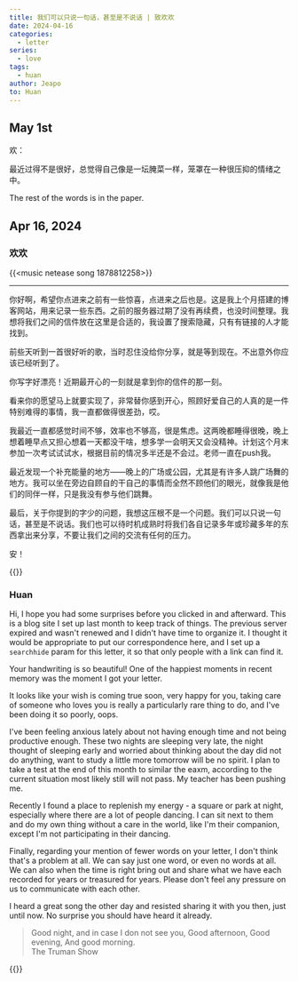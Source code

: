 ```yaml
---
title: 我们可以只说一句话，甚至是不说话 | 致欢欢
date: 2024-04-16
categories:
  - letter
series:
  - love
tags:
  - huan
author: Jeapo
to: Huan
---
```


## May 1st

欢：

最近过得不是很好，总觉得自己像是一坛腌菜一样，笼罩在一种很压抑的情绪之中。

The rest of the words is in the paper.

## Apr 16, 2024

### 欢欢

{{<music netease song 1878812258>}}

---

你好啊，希望你点进来之前有一些惊喜，点进来之后也是。这是我上个月搭建的博客网站，用来记录一些东西。之前的服务器过期了没有再续费，也没时间整理。我想将我们之间的信件放在这里是合适的，我设置了搜索隐藏，只有有链接的人才能找到。

前些天听到一首很好听的歌，当时忍住没给你分享，就是等到现在。不出意外你应该已经听到了。

你写字好漂亮！近期最开心的一刻就是拿到你的信件的那一刻。

看来你的愿望马上就要实现了，非常替你感到开心，照顾好爱自己的人真的是一件特别难得的事情，我一直都做得很差劲，哎。

我最近一直都感觉时间不够，效率也不够高，很是焦虑。这两晚都睡得很晚，晚上想着睡早点又担心想着一天都没干啥，想多学一会明天又会没精神。计划这个月末参加一次考试试试水，根据目前的情况多半还是不会过。老师一直在push我。

最近发现一个补充能量的地方——晚上的广场或公园，尤其是有许多人跳广场舞的地方。我可以坐在旁边自顾自的干自己的事情而全然不顾他们的眼光，就像我是他们的同伴一样，只是我没有参与他们跳舞。

最后，关于你提到的字少的问题，我想这压根不是一个问题。我们可以只说一句话，甚至是不说话。我们也可以待时机成熟时将我们各自记录多年或珍藏多年的东西拿出来分享，不要让我们之间的交流有任何的压力。

安！

{{<collopse title="See the translation version">}}

### Huan

Hi, I hope you had some surprises before you clicked in and afterward. This is a blog site I set up last month to keep track of things. The previous server expired and wasn't renewed and I didn't have time to organize it. I thought it would be appropriate to put our correspondence here, and I set up a `searchhide` param for this letter,  it so that only people with a link can find it.

Your handwriting is so beautiful! One of the happiest moments in recent memory was the moment I got your letter.

It looks like your wish is coming true soon, very happy for you, taking care of someone who loves you is really a particularly rare thing to do, and I've been doing it so poorly, oops.

I've been feeling anxious lately about not having enough time and not being productive enough. These two nights are sleeping very late, the night thought of sleeping early and worried about thinking about the day did not do anything, want to study a little more tomorrow will be no spirit. I plan to take a test at the end of this month to similar the eaxm, according to the current situation most likely still will not pass. My teacher has been pushing me.

Recently I found a place to replenish my energy - a square or park at night, especially where there are a lot of people dancing. I can sit next to them and do my own thing without a care in the world, like I'm their companion, except I'm not participating in their dancing.

Finally, regarding your mention of fewer words on your letter, I don't think that's a problem at all. We can say just one word, or even no words at all. We can also when the time is right bring out and share what we have each recorded for years or treasured for years. Please don't feel any pressure on us to communicate with each other.

I heard a great song the other day and resisted sharing it with you then, just until now. No surprise you should have heard it already.


> Good night, and in case I don not see you, Good afternoon, Good evening, And good morning.  
> <span>The Truman Show</span>

{{</collopse>}}
